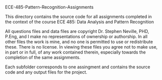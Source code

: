ECE-485-Pattern-Recognition-Assignments

This directory contains the source code for all assignments completed in the context of the course ECE 485: Data Analysis and Pattern Recognition

All questions files and data files are copyright Dr. Stephen Neville, PHD, P.Eng, and I make no representations of ownership or authorship.
In all other files the work is mine, and no one is permitted to use or redistribute these. There is no license.
In viewing these files you agree not to make use, in part or in full, of any work contained therein, especially towards the completion of the same assignments.

Each subfolder corresponds to one assingment and contains the source code and any output files for the project.

